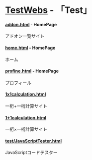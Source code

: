 # [TestWebs](https://memerily.github.io/TestWebs/) - 「Test」

#### [addon.html](addon.html) - HomePage
アドオン一覧サイト
#### [home.html](home.html) - HomePage
ホーム
#### [profine.html](profine.html) - HomePage
プロフィール
#### [1x1calculation.html](test/1x1calculation/1x1calculation.html)
一桁+一桁計算サイト
#### [1+1calculation.html](test/1+1calu/main.html)
一桁×一桁計算サイト
#### [test/JavaScriptTester.html](test/JavaScriptTester/JavaScriptTester.html)
JavaScriptコードテスター
